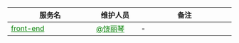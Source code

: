 <table class="custom-table-sm">
  <colgroup style="width: 888px;">
    <col style="width: 38px">
    <col style="width: 20%;">
    <col style="width: 42%;">
  </colgroup>
  <thead>
    <tr>
      <th>服务名</th>
      <th>维护人员</th>
      <th>备注</th>
    </tr>
  </thead>
  <tbody>
    <tr>
      <td>
        <a href="https://gitlab.zhaopin.com.cn/changditong/front-end" style="color: green;">front-end</a>
      </td>
      <td>
        <a style="color: green;" href="dingtalk://dingtalkclient/action/sendmsg?dingtalk_id=via8dqo"> @饶丽琴</a>
      </td>
      <td>
        <!-- <a href="https://clive.zhaopin.com/xjh/meeting/edit?menu=LiveManage&meetingId=15131" style="color: green;">页面地址</a> -->
        -
      </td>
    </tr>
  </tbody>
</table>
